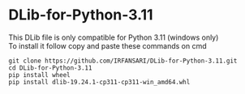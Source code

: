 # DLib-for-Python-3.11
This DLib file is only compatible for Python 3.11 (windows only) <br/>
To install it follow copy and paste these commands on cmd

```
git clone https://github.com/IRFANSARI/DLib-for-Python-3.11.git
cd DLib-for-Python-3.11
pip install wheel
pip install dlib-19.24.1-cp311-cp311-win_amd64.whl

```
